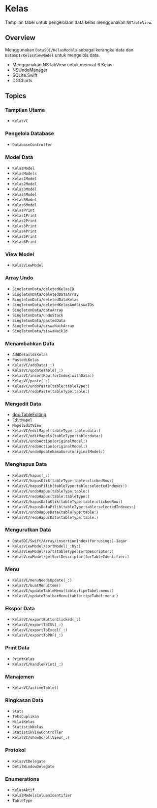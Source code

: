 # Kelas

Tampilan tabel untuk pengelolaan data kelas menggunakan `NSTableView`.

## Overview

Menggunakan ``DataSDI/KelasModels`` sebagai kerangka data dan ``DataSDI/KelasViewModel`` untuk mengelola data.
- Menggunakan NSTabView untuk memuat 6 Kelas.
- NSUndoManager
- SQLite.Swift
- DGCharts

## Topics

### Tampilan Utama
- ``KelasVC``

### Pengelola Database
- ``DatabaseController``

### Model Data
- ``KelasModel``
- ``KelasModels``
- ``Kelas1Model``
- ``Kelas2Model``
- ``Kelas3Model``
- ``Kelas4Model``
- ``Kelas5Model``
- ``Kelas6Model``
- ``KelasPrint``
- ``Kelas1Print``
- ``Kelas2Print``
- ``Kelas3Print``
- ``Kelas4Print``
- ``Kelas5Print``
- ``Kelas6Print``

### View Model
- ``KelasViewModel``

### Array Undo
- ``SingletonData/deletedKelasID``
- ``SingletonData/deletedDataArray``
- ``SingletonData/deletedDataKelas``
- ``SingletonData/deletedKelasAndSiswaIDs``
- ``SingletonData/dataArray``
- ``SingletonData/undoStack``
- ``SingletonData/pastedData``
- ``SingletonData/siswaNaikArray``
- ``SingletonData/siswaNaikId``

### Menambahkan Data
- ``AddDetaildiKelas``
- ``PastediKelas``
- ``KelasVC/addData(_:)``
- ``KelasVC/updateTable(_:)``
- ``KelasVC/insertRow(forIndex:withData:)``
- ``KelasVC/paste(_:)``
- ``KelasVC/undoPaste(table:tableType:)``
- ``KelasVC/redoPaste(tableType:table:)``

### Mengedit Data
- <doc:TableEditing>
- ``EditMapel``
- ``MapelEditView``
- ``KelasVC/editMapel(tableType:table:data:)``
- ``KelasVC/editMapels(tableType:table:data:)``
- ``KelasVC/undoAction(originalModel:)``
- ``KelasVC/redoAction(originalModel:)``
- ``KelasVC/undoUpdateNamaGuru(originalModel:)``

### Menghapus Data
- ``KelasVC/hapus(_:)``
- ``KelasVC/hapusKlik(tableType:table:clickedRow:)``
- ``KelasVC/hapusPilih(tableType:table:selectedIndexes:)``
- ``KelasVC/undoHapus(tableType:table:)``
- ``KelasVC/redoHapus(table:tableType:)``
- ``KelasVC/hapusDataKlik(tableType:table:clickedRow:)``
- ``KelasVC/hapusDataPilih(tableType:table:selectedIndexes:)``
- ``KelasVC/undoHapusData(tableType:table:)``
- ``KelasVC/redoHapusData(tableType:table:)``

### Mengurutkan Data
- ``DataSDI/Swift/Array/insertionIndex(for:using:)-1aqar``
- ``KelasViewModel/sortModel(_:by:)``
- ``KelasViewModel/sort(tableType:sortDescriptor:)``
- ``KelasViewModel/getSortDescriptor(forTableIdentifier:)``


### Menu
- ``KelasVC/menuNeedsUpdate(_:)``
- ``KelasVC/buatMenuItem()``
- ``KelasVC/updateTableMenu(table:tipeTabel:menu:)``
- ``KelasVC/updateToolbarMenu(table:tipeTabel:menu:)``

### Ekspor Data
- ``KelasVC/exportButtonClicked(_:)``
- ``KelasVC/exportToCSV(_:)``
- ``KelasVC/exportToExcel(_:)``
- ``KelasVC/exportToPDF(_:)``

### Print Data
- ``PrintKelas``
- ``KelasVC/handlePrint(_:)``

### Manajemen
- ``KelasVC/activeTable()``

### Ringkasan Data
- ``Stats``
- ``TeksCuplikan``
- ``NilaiKelas``
- ``StatistikKelas``
- ``StatistikViewController``
- ``KelasVC/showScrollView(_:)``

### Protokol
- ``KelasVCDelegate``
- ``DetilWindowDelegate``

### Enumerations
- ``KelasAktif``
- ``KelasModelsColumnIdentifier``
- ``TableType``
